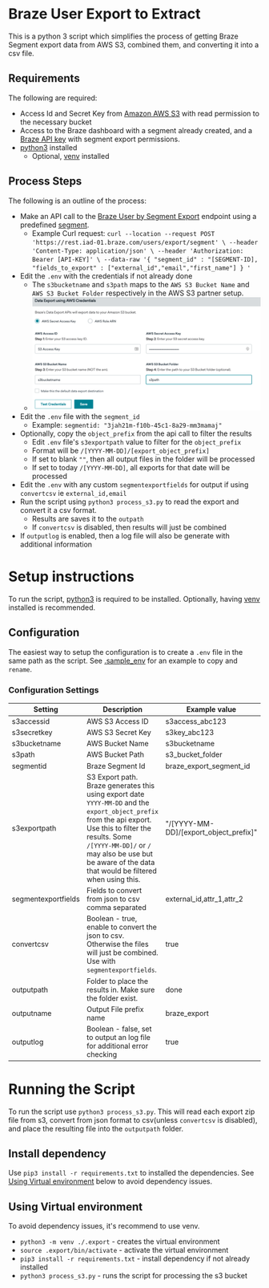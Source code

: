 # Braze User Export to Extract
This is a python 3 script which simplifies the process of getting Braze Segment export data from AWS S3, combined them, and converting it into a csv file.

## Requirements
The following are required:
* Access Id and Secret Key from [Amazon AWS S3](https://console.aws.amazon.com/console/) with read permission to the necessary bucket
* Access to the Braze dashboard with a segment already created, and a [Braze API key](https://www.braze.com/docs/api/api_key/) with segment export permissions.
* [python3](https://www.python.org/) installed
	* Optional, [venv](https://docs.python.org/3/library/venv.html) installed

## Process Steps
The following is an outline of the process:
* Make an API call to the [Braze User by Segment Export](https://www.braze.com/docs/api/endpoints/export/user_data/post_users_segment/) endpoint using a predefined [segment](https://www.braze.com/docs/user_guide/engagement_tools/segments/creating_a_segment/).
	* Example Curl request: ```curl --location --request POST 'https://rest.iad-01.braze.com/users/export/segment' \
--header 'Content-Type: application/json' \
--header 'Authorization: Bearer [API-KEY]' \
--data-raw '{
    "segment_id" : "[SEGMENT-ID],
    "fields_to_export" : ["external_id","email","first_name"]
}
'```
* Edit the `.env` with the credentials if not already done
	* The `s3bucketname` and `s3path` maps to the `AWS S3 Bucket Name` and `AWS S3 Bucket Folder` respectively in the AWS S3 partner setup.
	* ![braze_s3_setup](/img/braze_s3_setup.png)
* Edit the `.env` file with the `segment_id`
	* Example:  `segmentid: "3jah21m-f10b-45c1-8a29-mm3mamaj"`
* Optionally, copy the `object_prefix` from the api call to filter the results
	* Edit `.env` file's `s3exportpath` value to filter for the `object_prefix`
	* Format will be `/[YYYY-MM-DD]/[export_object_prefix]`
	* If set to blank `""`, then all output files in the folder will be processed
	* If set to today `/[YYYY-MM-DD]`, all exports for that date will be processed
* Edit the `.env` with any custom `segmentexportfields` for output if using `convertcsv` ie `external_id,email`
* Run the script using `python3 process_s3.py` to read the export and convert it a csv format.
 	* Results are saves it to the `outpath`
	* If `convertcsv` is disabled, then results will just be combined
* If `outputlog` is enabled, then a log file will also be generate with additional information

# Setup instructions
To run the script, [python3](https://www.python.org/) is required to be installed. Optionally, having [venv](https://docs.python.org/3/library/venv.html) installed is recommended.

## Configuration
The easiest way to setup the configuration is to create a `.env` file in the same path as the script. See [.sample_env](.sample_env) for an example to copy and `rename`.

### Configuration Settings
|Setting|Description|Example value|
|----|----|----|
|s3accessid|AWS S3 Access ID|s3access_abc123|
|s3secretkey|AWS S3 Secret Key|s3key_abc123|
|s3bucketname|AWS Bucket Name|s3bucketname|
|s3path|AWS Bucket Path|s3_bucket_folder|
|segmentid|Braze Segment Id|braze_export_segment_id|
|s3exportpath|S3 Export path. Braze generates this using export date `YYYY-MM-DD` and the `export_object_prefix` from the api export. Use this to filter the results. Some `/[YYYY-MM-DD]/` or `/` may also be use but be aware of the data that would be filtered when using this.|"/[YYYY-MM-DD]/[export_object_prefix]"|
|segmentexportfields|Fields to convert from json to csv comma separated|external_id,attr_1,attr_2|
|convertcsv|Boolean - true, enable to convert the json to csv. Otherwise the files will just be combined. Use with `segmentexportfields`.|true|
|outputpath|Folder to place the results in. Make sure the folder exist.|done|
|outputname|Output File prefix name|braze_export|
|outputlog|Boolean - false, set to output an log file for additional error checking|true|

# Running the Script
To run the script use `python3 process_s3.py`. This will read each export zip file from s3, convert from json format to csv(unless `convertcsv` is disabled), and place the resulting file into the `outputpath` folder.

## Install dependency
Use `pip3 install -r requirements.txt` to installed the dependencies. See [Using Virtual environment](#using-virtual-environment) below to avoid dependency issues.

## Using Virtual environment
To avoid dependency issues, it's recommend to use venv.
* `python3 -m venv ./.export` - creates the virtual environment
* `source .export/bin/activate` - activate the virtual environment
* `pip3 install -r requirements.txt` - install dependency if not already installed
* `python3 process_s3.py` - runs the script for processing the s3 bucket
